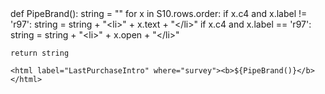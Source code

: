 <exec when="init">
def PipeBrand():
    string = ""
    for x in S10.rows.order:
        if x.c4 and x.label != 'r97':
            string = string + "&lt;li&gt;" + x.text + "&lt;/li&gt;"
        if  x.c4 and x.label == 'r97':
            string = string + "&lt;li&gt;" + x.open + "&lt;/li&gt;"

    return string
 </exec>

    <html label="LastPurchaseIntro" where="survey"><b>${PipeBrand()}</b></html>
